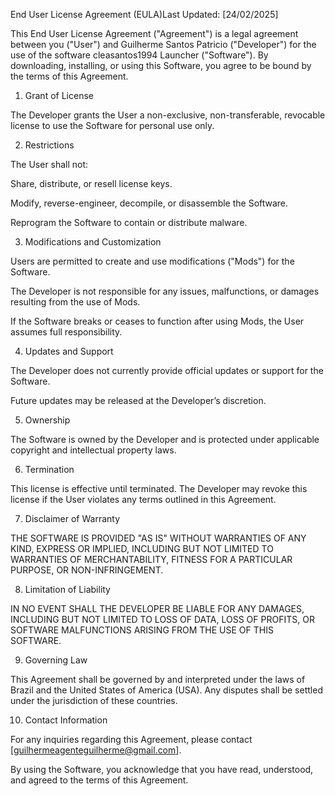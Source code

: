 End User License Agreement (EULA)Last Updated: [24/02/2025]

This End User License Agreement ("Agreement") is a legal agreement between you ("User") and Guilherme Santos Patricio ("Developer") for the use of the software cleasantos1994 Launcher ("Software"). By downloading, installing, or using this Software, you agree to be bound by the terms of this Agreement.

1. Grant of License

The Developer grants the User a non-exclusive, non-transferable, revocable license to use the Software for personal use only.

2. Restrictions

The User shall not:

Share, distribute, or resell license keys.

Modify, reverse-engineer, decompile, or disassemble the Software.

Reprogram the Software to contain or distribute malware.

3. Modifications and Customization

Users are permitted to create and use modifications ("Mods") for the Software.

The Developer is not responsible for any issues, malfunctions, or damages resulting from the use of Mods.

If the Software breaks or ceases to function after using Mods, the User assumes full responsibility.

4. Updates and Support

The Developer does not currently provide official updates or support for the Software.

Future updates may be released at the Developer’s discretion.

5. Ownership

The Software is owned by the Developer and is protected under applicable copyright and intellectual property laws.

6. Termination

This license is effective until terminated. The Developer may revoke this license if the User violates any terms outlined in this Agreement.

7. Disclaimer of Warranty

THE SOFTWARE IS PROVIDED "AS IS" WITHOUT WARRANTIES OF ANY KIND, EXPRESS OR IMPLIED, INCLUDING BUT NOT LIMITED TO WARRANTIES OF MERCHANTABILITY, FITNESS FOR A PARTICULAR PURPOSE, OR NON-INFRINGEMENT.

8. Limitation of Liability

IN NO EVENT SHALL THE DEVELOPER BE LIABLE FOR ANY DAMAGES, INCLUDING BUT NOT LIMITED TO LOSS OF DATA, LOSS OF PROFITS, OR SOFTWARE MALFUNCTIONS ARISING FROM THE USE OF THIS SOFTWARE.

9. Governing Law

This Agreement shall be governed by and interpreted under the laws of Brazil and the United States of America (USA). Any disputes shall be settled under the jurisdiction of these countries.

10. Contact Information

For any inquiries regarding this Agreement, please contact [guilhermeagenteguilherme@gmail.com].

By using the Software, you acknowledge that you have read, understood, and agreed to the terms of this Agreement.

